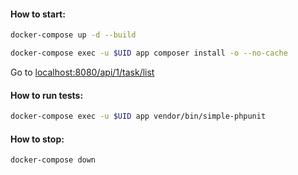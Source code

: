 #### How to start:

```bash
docker-compose up -d --build
```

```bash
docker-compose exec -u $UID app composer install -o --no-cache
```

Go to [localhost:8080/api/1/task/list](http://localhost:8080/api/1/task/list)

#### How to run tests:

```bash
docker-compose exec -u $UID app vendor/bin/simple-phpunit
```

#### How to stop:

```bash
docker-compose down
```
